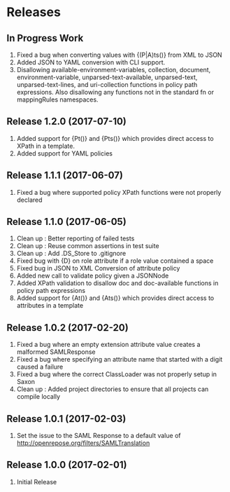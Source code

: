# Releases #

## In Progress Work ##
1. Fixed a bug when converting values with {(P|A)ts()} from XML to JSON
1. Added JSON to YAML conversion with CLI support.
1. Disallowing available-environment-variables, collection, document, environment-variable, unparsed-text-available, unparsed-text, unparsed-text-lines, and uri-collection functions in policy path expressions.
   Also disallowing any functions not in the standard fn or mappingRules namespaces.

## Release 1.2.0 (2017-07-10) ##
1. Added support for {Pt()} and {Pts()} which provides direct access to XPath in a template.
1. Added support for YAML policies

## Release 1.1.1 (2017-06-07) ##
1. Fixed a bug where supported policy XPath functions were not properly declared

## Release 1.1.0 (2017-06-05) ##
1. Clean up : Better reporting of failed tests
1. Clean up : Reuse common assertions in test suite
1. Clean up : Add .DS_Store to .gitignore
1. Fixed bug with {D} on role attribute if a role value contained a space
1. Fixed bug in JSON to XML Conversion of attribute policy
1. Added new call to validate policy given a JSONNode
1. Added XPath validation to disallow doc and doc-available functions in policy path expressions
1. Added support for {At()} and {Ats()} which provides direct access to attributes in a template

## Release 1.0.2 (2017-02-20) ##
1. Fixed a bug where an empty extension attribute value creates a malformed SAMLResponse
1. Fixed a bug where specifying an attribute name that started with a digit caused a failure
1. Fixed a bug where the correct ClassLoader was not properly setup in Saxon
1. Clean up : Added project directories to ensure that all projects can compile locally

## Release 1.0.1 (2017-02-03) ##
1. Set the issue to the SAML Response to a default value of http://openrepose.org/filters/SAMLTranslation

## Release 1.0.0 (2017-02-01) ##
1. Initial Release

